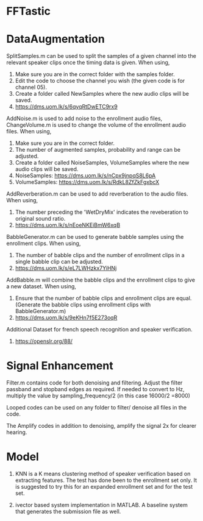 # FFTastic

# DataAugmentation

SplitSamples.m can be used to split the samples of a given channel into the relevant speaker clips once the timing data is given. When using,
  1. Make sure you are in the correct folder with the samples folder.
  2. Edit the code to choose the channel you wish (the given code is for channel 05).
  3. Create a folder called NewSamples where the new audio clips will be saved.
  4. https://dms.uom.lk/s/6qyqRtDwETC9rx9 

AddNoise.m is used to add noise to the enrollment audio files, ChangeVolume.m is used to change the volume of the enrollment audio files. When using,
  1. Make sure you are in the correct folder.
  2. The number of augmented samples, probability and range can be adjusted.
  3. Create a folder called NoiseSamples, VolumeSamples where the new audio clips will be saved.
  4. NoiseSamples: https://dms.uom.lk/s/nCpx9jnpqS8L6pA 
  5. VolumeSamples: https://dms.uom.lk/s/RdkL8ZfZkFgxbcX 

AddReverberation.m can be used to add reverberation to the audio files. When using,
  1. The number preceding the 'WetDryMix' indicates the reveberation to original sound ratio.
  2. https://dms.uom.lk/s/nEoeNKEiBmW6xqB 

BabbleGenerator.m can be used to generate babble samples using the enrollment clips. When using,
  1. The number of babble clips and the number of enrollment clips in a single babble clip can be adjusted.
  2. https://dms.uom.lk/s/eL7LWHzkx7YiHNj

AddBabble.m will combine the babble clips and the enrollment clips to give a new dataset. When using,
  1. Ensure that the number of babble clips and enrollment clips are equal. (Generate the babble clips using enrollment clips with BabbleGenerator.m)
  2. https://dms.uom.lk/s/9eKHn7f5E273oqR

Additional Dataset for french speech recognition and speaker verification.
  1. https://openslr.org/88/


# Signal Enhancement

Filter.m contains code for both denoising and filtering. Adjust the filter passband and stopband edges as required. If needed to convert to Hz, multiply the value by sampling_frequency/2 (in this case 16000/2 =8000)

Looped codes can be used on any folder to filter/ denoise all files in the code.

The Amplify codes in addition to denoising, amplify the signal 2x for clearer hearing.

# Model

1. KNN is a K means clustering method of speaker verification based on extracting features. The test has done been to the enrollment set only. It is suggested to try this for an expanded enrollment set and for the test set.

2. ivector based system implementation in MATLAB. A baseline system that generates the submission file as well.
